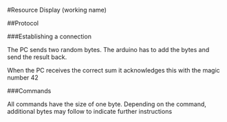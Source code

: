 #Resource Display (working name)

##Protocol

###Establishing a connection

The PC sends two random bytes. The arduino has to add the bytes and send the result back. 

When the PC receives the correct sum it acknowledges this with the magic number 42

###Commands

All commands have the size of one byte. Depending on the command, additional bytes may follow to indicate further instructions



